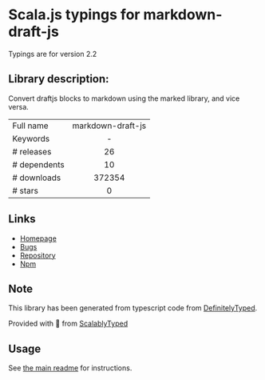 
# Scala.js typings for markdown-draft-js

Typings are for version 2.2

## Library description:
Convert draftjs blocks to markdown using the marked library, and vice versa.

|                    |                 |
| ------------------ | :-------------: |
| Full name          | markdown-draft-js |
| Keywords           | - |
| # releases         | 26 |
| # dependents       | 10 |
| # downloads        | 372354 |
| # stars            | 0 |

## Links
- [Homepage](https://github.com/Rosey/markdown-draft-js#readme)
- [Bugs](https://github.com/Rosey/markdown-draft-js/issues)
- [Repository](https://github.com/Rosey/markdown-draft-js)
- [Npm](https://www.npmjs.com/package/markdown-draft-js)
    


## Note
This library has been generated from typescript code from [DefinitelyTyped](https://definitelytyped.org).

Provided with :purple_heart: from [ScalablyTyped](https://github.com/oyvindberg/ScalablyTyped)

## Usage
See [the main readme](../../readme.md) for instructions.


